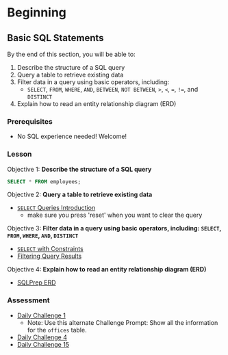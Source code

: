# Beginning
## Basic SQL Statements
By the end of this section, you will be able to: 
1. Describe the structure of a SQL query 
1. Query a table to retrieve existing data
1. Filter data in a query using basic operators, including: 
    * `SELECT`, `FROM`, `WHERE`, `AND`, `BETWEEN`, `NOT BETWEEN`, `>`, `<`, `=`, `!=`, and `DISTINCT`
1. Explain how to read an entity relationship diagram (ERD)

### Prerequisites
* No SQL experience needed! Welcome! 

### Lesson 
Objective 1: **Describe the structure of a SQL query**
```sql
SELECT * FROM employees;
```

Objective 2: **Query a table to retrieve existing data**
* [`SELECT` Queries Introduction](https://sqlbolt.com/lesson/select_queries_introduction)
    * make sure you press 'reset' when you want to clear the query 

Objective 3: **Filter data in a query using basic operators, including: `SELECT`, `FROM`, `WHERE`, `AND`, `DISTINCT`**
* [`SELECT` with Constraints ](https://sqlbolt.com/lesson/select_queries_with_constraints)
* [Filtering Query Results](https://sqlbolt.com/lesson/filtering_sorting_query_results)

Objective 4: **Explain how to read an entity relationship diagram (ERD)**
* [SQLPrep ERD](https://s3.amazonaws.com/assets.sqlprep/wp-content/uploads/2016/09/22073650/Diagram.png)

### Assessment 
* [Daily Challenge 1](https://www.sqlprep.com/sc_dailychallenge/daily-challenge-1/)
    * Note: Use this alternate Challenge Prompt: Show all the information for the `offices` table. 
* [Daily Challenge 4](https://www.sqlprep.com/sc_dailychallenge/daily-challenge-4/)
* [Daily Challenge 15](https://www.sqlprep.com/sc_dailychallenge/daily-challenge-15) 

